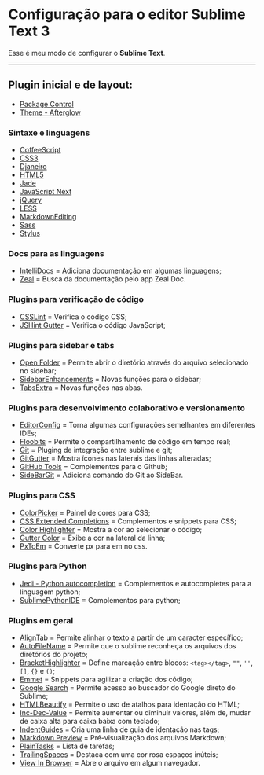 # Configuração para o editor Sublime Text 3

Esse é meu modo de configurar o **Sublime Text**.

-----

## Plugin inicial e de layout:

- [Package Control](https://packagecontrol.io/installation)
- [Theme - Afterglow](https://packagecontrol.io/packages/Theme%20-%20Afterglow)


### Sintaxe e linguagens

- [Coffee​Script](https://packagecontrol.io/packages/CoffeeScript)
- [CSS3](https://packagecontrol.io/packages/CSS3)
- [Djaneiro](https://packagecontrol.io/packages/Djaneiro)
- [HTML5](https://packagecontrol.io/packages/HTML5)
- [Jade](https://packagecontrol.io/packages/Jade)
- [JavaScript Next](https://packagecontrol.io/packages/JavaScriptNext%20-%20ES6%20Syntax)
- [jQuery](https://packagecontrol.io/packages/jQuery)
- [LESS](https://packagecontrol.io/packages/LESS)
- [Markdown​Editing](https://packagecontrol.io/packages/MarkdownEditing)
- [Sass](https://packagecontrol.io/packages/Sass)
- [Stylus](https://packagecontrol.io/packages/Stylus)


### Docs para as linguagens

- [Intelli​Docs](https://packagecontrol.io/packages/IntelliDocs) = Adiciona documentação em algumas linguagens;
- [Zeal](https://packagecontrol.io/packages/Zeal) = Busca da documentação pelo app Zeal Doc.


### Plugins para verificação de código

- [CSSLint](https://packagecontrol.io/packages/CSSLint) = Verifica o código CSS;
- [JSHint Gutter](https://packagecontrol.io/packages/JSHint%20Gutter) = Verifica o código JavaScript;


### Plugins para sidebar e tabs

- [Open Folder](https://packagecontrol.io/packages/Open%20Folder) = Permite abrir o diretório através do arquivo selecionado no sidebar;
- [SidebarEnhancements](https://packagecontrol.io/packages/SideBarEnhancements) = Novas funções para o sidebar;
- [TabsExtra](https://packagecontrol.io/packages/TabsExtra) = Novas funções nas abas.


### Plugins para desenvolvimento colaborativo e versionamento

- [EditorConfig](https://packagecontrol.io/packages/EditorConfig) = Torna algumas configurações semelhantes em diferentes IDEs;
- [Floobits](https://packagecontrol.io/packages/Floobits) = Permite o compartilhamento de código em tempo real;
- [Git](https://packagecontrol.io/packages/Git) = Pluging de integração entre sublime e git;
- [GitGutter](https://packagecontrol.io/packages/GitGutter) = Mostra ícones nas laterais das linhas alteradas;
- [GitHub Tools](https://packagecontrol.io/packages/Github%20Tools) = Complementos para o Github;
- [SideBarGit](https://packagecontrol.io/packages/SideBarGit) = Adiciona comando do Git ao SideBar.


### Plugins para CSS

- [ColorPicker](https://packagecontrol.io/packages/ColorPicker) = Painel de cores para CSS;
- [CSS Extended Completions](https://packagecontrol.io/packages/CSS%20Extended%20Completions) = Complementos e snippets para CSS;
- [Color Highlighter](https://packagecontrol.io/packages/Color%20Highlighter) = Mostra a cor ao selecionar o código;
- [Gutter Color](https://packagecontrol.io/packages/Gutter%20Color) = Exibe a cor na lateral da linha;
- [Px​To​Em](https://packagecontrol.io/packages/PxToEm?__s=kxwizasuqyiboujuchnz) = Converte px para em no css.


### Plugins para Python

- [Jedi - Python autocompletion](https://packagecontrol.io/packages/Jedi%20-%20Python%20autocompletion) = Complementos e autocompletes para a linguagem python;
- [Sublime​Python​IDE](https://packagecontrol.io/packages/SublimePythonIDE) = Complementos para python;


### Plugins em geral

- [AlignTab](https://packagecontrol.io/packages/AlignTab) = Permite alinhar o texto a partir de um caracter específico;
- [AutoFileName](https://packagecontrol.io/packages/AutoFileName) = Permite que o sublime reconheça os arquivos dos diretórios do projeto;
- [BracketHighlighter](https://packagecontrol.io/packages/BracketHighlighter) = Define marcação entre blocos: `<tag></tag>`, `""`, `''`, `[]`, `{}` e `()`;
- [Emmet](https://packagecontrol.io/packages/Emmet) = Snippets para agilizar a criação dos código;
- [Google Search](https://packagecontrol.io/packages/Google%20Search) = Permite acesso ao buscador do Google direto do Sublime;
- [HTMLBeautify](https://packagecontrol.io/packages/HTMLBeautify) = Permite o uso de atalhos para identação do HTML;
- [Inc-Dec-Value](https://packagecontrol.io/packages/Inc-Dec-Value) = Permite aumentar ou diminuir valores, além de, mudar de caixa alta para caixa baixa com teclado;
- [IndentGuides](https://packagecontrol.io/packages/IndentGuides) = Cria uma linha de guia de identação nas tags;
- [Markdown Preview](https://packagecontrol.io/packages/Markdown%20Preview) = Pré-visualização dos arquivos Markdown;
- [PlainTasks](https://packagecontrol.io/packages/PlainTasks) = Lista de tarefas;
- [TrailingSpaces](https://packagecontrol.io/packages/TrailingSpaces) = Destaca com uma cor rosa espaços inúteis;
- [View In Browser](https://packagecontrol.io/packages/View%20In%20Browser) = Abre o arquivo em algum navegador.



